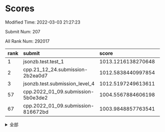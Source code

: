 # Scores

Modified Time: 2022-03-03 21:27:23

Submit Num: 207

All Rank Num: 292017

| rank |               submit               |       score        |       sigma        | pk_num |
| :--- | :--------------------------------- | :----------------- | :----------------- | :----- |
| 1    | jsonzb.test.test_1                 | 1013.1216138270648 | 0.812374957190173  | 5647   |
| 2    | cpp.21_12_24.submission-2b2ea0d7   | 1012.5838440997854 | 0.7598791511345654 | 5639   |
| 3    | jsonzb.test.submission_level_4     | 1012.5197249613611 | 0.8004724386710234 | 5641   |
| 57   | cpp.2022_01_09.submission-5b0e3de2 | 1004.5567884606198 | 0.7258977188022924 | 5646   |
| 67   | cpp.2022_01_09.submission-816672bd | 1003.9848857763541 | 0.7270172328776855 | 5639   |


<details>
<summary>全部</summary>

| rank |                 submit                 |       score        |       sigma        | pk_num |
| :--- | :------------------------------------- | :----------------- | :----------------- | :----- |
| 1    | jsonzb.test.test_1                     | 1013.1216138270648 | 0.812374957190173  | 5647   |
| 2    | cpp.21_12_24.submission-2b2ea0d7       | 1012.5838440997854 | 0.7598791511345654 | 5639   |
| 3    | jsonzb.test.submission_level_4         | 1012.5197249613611 | 0.8004724386710234 | 5641   |
| 4    | gobigger.level_3.submission_level_3_42 | 1011.879438376215  | 0.7763984675085613 | 5642   |
| 5    | gobigger.level_3.submission_level_3_31 | 1011.687548240447  | 0.7672298605027759 | 5649   |
| 6    | gobigger.level_3.submission_level_3_36 | 1011.467955762403  | 0.7713315422997824 | 5645   |
| 7    | gobigger.level_3.submission_level_3_30 | 1011.2365011438097 | 0.7569533141173663 | 5642   |
| 8    | gobigger.level_3.submission_level_3_11 | 1011.0215355156164 | 0.7748460758428223 | 5639   |
| 9    | gobigger.level_3.submission_level_3_29 | 1010.9485383238306 | 0.7646135737276343 | 5641   |
| 10   | gobigger.level_3.submission_level_3_26 | 1010.8357110639981 | 0.7794511039330507 | 5639   |
| 11   | gobigger.level_3.submission_level_3_43 | 1010.8316337115278 | 0.773934844903439  | 5643   |
| 12   | gobigger.level_3.submission_level_3_14 | 1010.6868687772829 | 0.7802176542449095 | 5644   |
| 13   | gobigger.level_3.submission_level_3_33 | 1010.6626749379575 | 0.7783765390832192 | 5643   |
| 14   | gobigger.level_3.submission_level_3_10 | 1010.5754214875612 | 0.7745089754943678 | 5644   |
| 15   | gobigger.level_3.submission_level_3_3  | 1010.5419621457695 | 0.7441265662406765 | 5643   |
| 16   | gobigger.level_3.submission_level_3_47 | 1010.5216697479424 | 0.7684769071532427 | 5645   |
| 17   | gobigger.level_3.submission_level_3_19 | 1010.3732019701848 | 0.746200814700536  | 5644   |
| 18   | gobigger.level_3.submission_level_3_5  | 1010.3520131008617 | 0.7774924314357349 | 5645   |
| 19   | gobigger.level_3.submission_level_3_1  | 1010.3203912683259 | 0.7626801385505155 | 5642   |
| 20   | gobigger.level_3.submission_level_3_20 | 1010.290475118109  | 0.7693245556620412 | 5645   |
| 21   | gobigger.level_3.submission_level_3_38 | 1010.2755177014966 | 0.7583040813616062 | 5647   |
| 22   | gobigger.level_3.submission_level_3_22 | 1010.2475173552572 | 0.7615018256740472 | 5643   |
| 23   | gobigger.level_3.submission_level_3_48 | 1010.2216949324792 | 0.7572931116453426 | 5644   |
| 24   | gobigger.level_3.submission_level_3_7  | 1010.2167319781635 | 0.777572819634716  | 5639   |
| 25   | gobigger.level_3.submission_level_3_13 | 1010.1683789355895 | 0.7578677248618679 | 5633   |
| 26   | gobigger.level_3.submission_level_3_35 | 1010.117453622023  | 0.7690127095576776 | 5642   |
| 27   | gobigger.level_3.submission_level_3_39 | 1010.1153323219195 | 0.7456471029181342 | 5644   |
| 28   | gobigger.level_3.submission_level_3_6  | 1010.0920399063262 | 0.7561920291984731 | 5646   |
| 29   | gobigger.level_3.submission_level_3_16 | 1010.0732676249609 | 0.7486004748698097 | 5644   |
| 30   | gobigger.level_3.submission_level_3_28 | 1010.0331559309346 | 0.758849229681056  | 5646   |
| 31   | gobigger.level_3.submission_level_3_23 | 1010.0309894764348 | 0.7462425093651376 | 5641   |
| 32   | gobigger.level_3.submission_level_3_4  | 1010.0288565913306 | 0.7391110418323309 | 5640   |
| 33   | gobigger.level_3.submission_level_3_25 | 1009.9990550390033 | 0.7602383716901439 | 5642   |
| 34   | gobigger.level_3.submission_level_3_17 | 1009.9964415404074 | 0.7590608353761277 | 5647   |
| 35   | gobigger.level_3.submission_level_3_49 | 1009.9932084886373 | 0.7634948862021007 | 5641   |
| 36   | gobigger.level_3.submission_level_3_34 | 1009.9923230990988 | 0.7650786302774553 | 5644   |
| 37   | gobigger.level_3.submission_level_3_21 | 1009.9607977721397 | 0.7662938966888247 | 5642   |
| 38   | gobigger.level_3.submission_level_3_0  | 1009.9387114570045 | 0.7520526784301023 | 5639   |
| 39   | gobigger.level_3.submission_level_3_32 | 1009.8541857129782 | 0.7686567913572513 | 5645   |
| 40   | gobigger.level_3.submission_level_3_2  | 1009.8185051534422 | 0.786986236147878  | 5643   |
| 41   | gobigger.level_3.submission_level_3_40 | 1009.7644773086543 | 0.7943299951612521 | 5645   |
| 42   | gobigger.level_3.submission_level_3_12 | 1009.6628860658619 | 0.7547844343969999 | 5641   |
| 43   | gobigger.level_3.submission_level_3_8  | 1009.6212744048659 | 0.7627008935314542 | 5640   |
| 44   | gobigger.level_3.submission_level_3_41 | 1009.5732262855706 | 0.7529680037023311 | 5640   |
| 45   | gobigger.level_3.submission_level_3_44 | 1009.566601780475  | 0.7528468986888995 | 5649   |
| 46   | gobigger.level_3.submission_level_3_45 | 1009.5351508796643 | 0.7613765657343844 | 5642   |
| 47   | gobigger.level_3.submission_level_3_15 | 1009.4111298311233 | 0.7411894779645409 | 5637   |
| 48   | gobigger.level_3.submission_level_3_18 | 1009.3122932746585 | 0.7357519675691415 | 5645   |
| 49   | gobigger.level_3.submission_level_3_46 | 1009.0028829595748 | 0.7529979391642335 | 5646   |
| 50   | gobigger.level_3.submission_level_3_27 | 1008.9935423077596 | 0.7453252602215785 | 5640   |
| 51   | gobigger.level_3.submission_level_3_37 | 1008.855986915849  | 0.7680786040314688 | 5647   |
| 52   | gobigger.level_3.submission_level_3_9  | 1008.3088136967754 | 0.7467370708205434 | 5644   |
| 53   | gobigger.level_3.submission_level_3_24 | 1008.0895131707272 | 0.7439128826946829 | 5641   |
| 54   | gobigger.level_1.submission_level_1_24 | 1005.4282381384563 | 0.7273605861185914 | 5649   |
| 55   | gobigger.level_1.submission_level_1_4  | 1004.8996436360529 | 0.7159715330239611 | 5638   |
| 56   | gobigger.level_1.submission_level_1_6  | 1004.5844787377272 | 0.72465718197707   | 5644   |
| 57   | cpp.2022_01_09.submission-5b0e3de2     | 1004.5567884606198 | 0.7258977188022924 | 5646   |
| 58   | gobigger.level_1.submission_level_1_31 | 1004.4099677877273 | 0.7315468440986619 | 5642   |
| 59   | gobigger.level_1.submission_level_1_3  | 1004.3479117197068 | 0.7196651042714169 | 5642   |
| 60   | gobigger.level_1.submission_level_1_12 | 1004.3360096732459 | 0.7280867089846045 | 5643   |
| 61   | gobigger.level_1.submission_level_1_16 | 1004.206254994344  | 0.7280718951190105 | 5646   |
| 62   | gobigger.level_1.submission_level_1_11 | 1004.1798338450512 | 0.7309577977464794 | 5643   |
| 63   | gobigger.level_1.submission_level_1_26 | 1004.1096081789428 | 0.7191837772170836 | 5648   |
| 64   | gobigger.level_1.submission_level_1_49 | 1004.1092826103458 | 0.7192652302381207 | 5643   |
| 65   | gobigger.level_1.submission_level_1_13 | 1004.0643522553371 | 0.7170379092171789 | 5646   |
| 66   | gobigger.level_1.submission_level_1_21 | 1003.9930638709948 | 0.7154441303563926 | 5647   |
| 67   | cpp.2022_01_09.submission-816672bd     | 1003.9848857763541 | 0.7270172328776855 | 5639   |
| 68   | gobigger.level_1.submission_level_1_41 | 1003.8431320879864 | 0.7248020056227013 | 5646   |
| 69   | gobigger.level_1.submission_level_1_25 | 1003.8056663716638 | 0.7155027677838073 | 5642   |
| 70   | gobigger.level_1.submission_level_1_40 | 1003.7148676412451 | 0.7178020035808377 | 5640   |
| 71   | gobigger.level_1.submission_level_1_20 | 1003.6818259814231 | 0.7187522801970893 | 5641   |
| 72   | gobigger.level_1.submission_level_1_34 | 1003.6809670855092 | 0.7200317402440404 | 5643   |
| 73   | gobigger.level_1.submission_level_1_33 | 1003.5531293640863 | 0.722134671800588  | 5645   |
| 74   | gobigger.level_1.submission_level_1_8  | 1003.5201935259189 | 0.7105032833645382 | 5639   |
| 75   | gobigger.level_1.submission_level_1_23 | 1003.4921344280389 | 0.7058733047842267 | 5638   |
| 76   | gobigger.level_1.submission_level_1_28 | 1003.4743267361749 | 0.7162454897513864 | 5642   |
| 77   | gobigger.level_1.submission_level_1_38 | 1003.3447186468342 | 0.7234591052637505 | 5645   |
| 78   | gobigger.level_1.submission_level_1_39 | 1003.3341931316418 | 0.7289732252583189 | 5645   |
| 79   | gobigger.level_1.submission_level_1_48 | 1003.2476573884812 | 0.7073553208315962 | 5646   |
| 80   | gobigger.level_1.submission_level_1_18 | 1003.2169087098196 | 0.7270365179243267 | 5643   |
| 81   | gobigger.level_1.submission_level_1_7  | 1003.2109785166557 | 0.7255383381790338 | 5645   |
| 82   | gobigger.level_1.submission_level_1_30 | 1003.2100954012196 | 0.7191560876268991 | 5642   |
| 83   | gobigger.level_1.submission_level_1_36 | 1003.1880829066528 | 0.7287373017731428 | 5640   |
| 84   | gobigger.level_1.submission_level_1_47 | 1003.1257173468539 | 0.7265527283259335 | 5642   |
| 85   | gobigger.level_1.submission_level_1_29 | 1003.1162581503413 | 0.7225886919426779 | 5649   |
| 86   | gobigger.level_1.submission_level_1_5  | 1003.0923993484412 | 0.7113999338923331 | 5639   |
| 87   | gobigger.level_1.submission_level_1_45 | 1003.0371454945247 | 0.7176646959438572 | 5634   |
| 88   | gobigger.level_1.submission_level_1_17 | 1003.0291978744456 | 0.7178095421749132 | 5642   |
| 89   | gobigger.level_1.submission_level_1_27 | 1003.0194150545177 | 0.7212225606788041 | 5642   |
| 90   | gobigger.level_1.submission_level_1_22 | 1002.9898584213867 | 0.7131739924404652 | 5637   |
| 91   | gobigger.level_1.submission_level_1_37 | 1002.777547244698  | 0.722127636851304  | 5643   |
| 92   | gobigger.level_1.submission_level_1_9  | 1002.648012013447  | 0.7146420517124122 | 5646   |
| 93   | gobigger.level_1.submission_level_1_44 | 1002.626341660479  | 0.716306834336941  | 5643   |
| 94   | gobigger.level_1.submission_level_1_42 | 1002.5896044092948 | 0.7128704847187565 | 5644   |
| 95   | gobigger.level_1.submission_level_1_1  | 1002.552534927337  | 0.7268353820117613 | 5644   |
| 96   | gobigger.level_1.submission_level_1_35 | 1002.53823267713   | 0.7093055623399833 | 5642   |
| 97   | gobigger.level_1.submission_level_1_46 | 1002.5020199798985 | 0.7131548869959352 | 5642   |
| 98   | gobigger.level_1.submission_level_1_32 | 1002.478471199213  | 0.7108646308291295 | 5636   |
| 99   | gobigger.level_1.submission_level_1_0  | 1002.4057785084193 | 0.7292004464867793 | 5644   |
| 100  | gobigger.level_1.submission_level_1_10 | 1002.2073784748993 | 0.7127075185135207 | 5644   |
| 101  | gobigger.level_1.submission_level_1_43 | 1002.0598342561328 | 0.7114368196483651 | 5646   |
| 102  | gobigger.level_1.submission_level_1_15 | 1002.0282068857473 | 0.7014597925475264 | 5647   |
| 103  | gobigger.level_1.submission_level_1_19 | 1001.8657957601865 | 0.7316645550839969 | 5640   |
| 104  | gobigger.level_1.submission_level_1_2  | 1001.8483404091315 | 0.71295961526227   | 5641   |
| 105  | gobigger.level_1.submission_level_1_14 | 1001.6008597363914 | 0.7181650499071434 | 5637   |
| 106  | gobigger.random.submission_random_28   | 997.3888164708699  | 0.7148078364332666 | 5644   |
| 107  | gobigger.random.submission_random_43   | 997.3196840934825  | 0.707289918374742  | 5642   |
| 108  | gobigger.random.submission_random_9    | 997.3161121124385  | 0.7144548734529289 | 5644   |
| 109  | gobigger.random.submission_random_27   | 997.0220022623151  | 0.7079375779074747 | 5645   |
| 110  | gobigger.random.submission_random_19   | 996.9725673663816  | 0.7073447588052258 | 5646   |
| 111  | gobigger.random.submission_random_30   | 996.8719446984069  | 0.7105376423315858 | 5644   |
| 112  | gobigger.random.submission_random_37   | 996.8059202188286  | 0.7075097113307994 | 5646   |
| 113  | gobigger.random.submission_random_26   | 996.7224893513521  | 0.6985474983946365 | 5643   |
| 114  | gobigger.random.submission_random_35   | 996.6752688539539  | 0.7120322537524915 | 5641   |
| 115  | gobigger.random.submission_random_32   | 996.6280454311386  | 0.7109927475922296 | 5641   |
| 116  | gobigger.random.submission_random_33   | 996.6105386185906  | 0.7067998147336169 | 5645   |
| 117  | gobigger.random.submission_random_12   | 996.5366944879631  | 0.7071330961439829 | 5644   |
| 118  | gobigger.random.submission_random_41   | 996.4403550305343  | 0.7214659250672103 | 5643   |
| 119  | gobigger.random.submission_random_17   | 996.3852281704881  | 0.7149919964890019 | 5643   |
| 120  | gobigger.random.submission_random_36   | 996.3499425125876  | 0.7313734711893025 | 5651   |
| 121  | gobigger.random.submission_random_5    | 996.3408512317458  | 0.7204517560036595 | 5643   |
| 122  | gobigger.random.submission_random_13   | 996.3402259508784  | 0.725676203136791  | 5645   |
| 123  | gobigger.random.submission_random_14   | 996.3193491986545  | 0.7025243180113369 | 5643   |
| 124  | gobigger.random.submission_random_48   | 996.2964021295732  | 0.7081818819483796 | 5644   |
| 125  | gobigger.random.submission_random_49   | 996.2954006645376  | 0.7076407766819562 | 5641   |
| 126  | gobigger.random.submission_random_38   | 996.2901143908789  | 0.7081071889720588 | 5646   |
| 127  | gobigger.random.submission_random_20   | 996.2077925303962  | 0.717937248408595  | 5643   |
| 128  | gobigger.random.submission_random_40   | 996.0748803574486  | 0.703939462597843  | 5644   |
| 129  | gobigger.random.submission_random_8    | 996.0528259868126  | 0.706020241969563  | 5643   |
| 130  | gobigger.random.submission_random_7    | 995.9579925831241  | 0.7198745157851328 | 5642   |
| 131  | gobigger.random.submission_random_31   | 995.9559704523995  | 0.7095387861513462 | 5643   |
| 132  | gobigger.random.submission_random_3    | 995.8848914021478  | 0.7022395375714402 | 5640   |
| 133  | gobigger.random.submission_random_4    | 995.8655265384776  | 0.716940075619352  | 5647   |
| 134  | gobigger.random.submission_random_15   | 995.7386487151974  | 0.7006602018104632 | 5643   |
| 135  | gobigger.random.submission_random_16   | 995.685776868627   | 0.7058515483423007 | 5644   |
| 136  | gobigger.random.submission_random_46   | 995.5985175468747  | 0.7087862418779423 | 5639   |
| 137  | gobigger.random.submission_random_22   | 995.5473515793651  | 0.7502229305866356 | 5640   |
| 138  | gobigger.random.submission_random_10   | 995.5244675235238  | 0.7037776849336532 | 5643   |
| 139  | gobigger.random.submission_random_6    | 995.5072570554312  | 0.7115249019015416 | 5645   |
| 140  | gobigger.random.submission_random_47   | 995.4589104999233  | 0.7168895595196191 | 5643   |
| 141  | gobigger.random.submission_random_2    | 995.4100267051793  | 0.7161032450810235 | 5643   |
| 142  | gobigger.random.submission_random_0    | 995.369802599792   | 0.7198066679318403 | 5645   |
| 143  | gobigger.random.submission_random_42   | 995.2161332149095  | 0.7173207790361794 | 5644   |
| 144  | gobigger.random.submission_random_39   | 995.1676695806541  | 0.7362466896369386 | 5641   |
| 145  | gobigger.random.submission_random_23   | 995.0928492406987  | 0.7073301303681379 | 5640   |
| 146  | gobigger.random.submission_random_21   | 995.0554023376235  | 0.7100857644437905 | 5643   |
| 147  | gobigger.random.submission_random_1    | 995.0057571854717  | 0.712347157628385  | 5640   |
| 148  | gobigger.random.submission_random_25   | 994.9667991293118  | 0.7103366737493054 | 5645   |
| 149  | gobigger.random.submission_random_45   | 994.8496956996883  | 0.7169606755637472 | 5645   |
| 150  | gobigger.random.submission_random_11   | 994.7797915542798  | 0.7079239640552301 | 5640   |
| 151  | gobigger.random.submission_random_44   | 994.7640536396515  | 0.713993383257613  | 5643   |
| 152  | gobigger.random.submission_random_34   | 994.7380117736453  | 0.7085353238066814 | 5643   |
| 153  | gobigger.random.submission_random_29   | 994.730802562178   | 0.7175145659624332 | 5639   |
| 154  | gobigger.random.submission_random_24   | 994.675430162912   | 0.7320622851036763 | 5644   |
| 155  | gobigger.level_2.submission_level_2_45 | 994.4532491857328  | 0.7230193001919659 | 5643   |
| 156  | gobigger.random.submission_random_18   | 994.4324488056398  | 0.7217901238240868 | 5643   |
| 157  | gobigger.level_2.submission_level_2_17 | 993.8755386906776  | 0.7371461306477074 | 5638   |
| 158  | gobigger.level_2.submission_level_2_26 | 993.7202189739818  | 0.736604916314588  | 5642   |
| 159  | gobigger.level_2.submission_level_2_0  | 993.6587786216721  | 0.7456090967493094 | 5642   |
| 160  | gobigger.level_2.submission_level_2_19 | 993.5679088140137  | 0.7283552797318668 | 5647   |
| 161  | gobigger.level_2.submission_level_2_35 | 993.2237652920774  | 0.735058396732811  | 5645   |
| 162  | gobigger.level_2.submission_level_2_11 | 993.0403975906838  | 0.7306984219183245 | 5641   |
| 163  | gobigger.level_2.submission_level_2_31 | 992.9763970458172  | 0.7378033175774333 | 5644   |
| 164  | gobigger.level_2.submission_level_2_38 | 992.9579461243068  | 0.7376720044312812 | 5640   |
| 165  | gobigger.level_2.submission_level_2_28 | 992.9425993726431  | 0.7590573811088743 | 5649   |
| 166  | gobigger.level_2.submission_level_2_12 | 992.9123141425125  | 0.7312451582761955 | 5641   |
| 167  | gobigger.level_2.submission_level_2_24 | 992.8800107538532  | 0.737350226819201  | 5647   |
| 168  | gobigger.level_2.submission_level_2_36 | 992.7220155271963  | 0.7226945373062176 | 5642   |
| 169  | gobigger.level_2.submission_level_2_25 | 992.6209074211982  | 0.7479869357714649 | 5642   |
| 170  | gobigger.level_2.submission_level_2_2  | 992.6088034726822  | 0.733529693969019  | 5643   |
| 171  | gobigger.level_2.submission_level_2_37 | 992.6028316998817  | 0.747099102152256  | 5644   |
| 172  | gobigger.level_2.submission_level_2_33 | 992.5025594367271  | 0.742636029768583  | 5644   |
| 173  | gobigger.level_2.submission_level_2_18 | 992.4498605225427  | 0.7327987882227731 | 5637   |
| 174  | gobigger.level_2.submission_level_2_44 | 992.3991424022191  | 0.7345625411802887 | 5645   |
| 175  | gobigger.level_2.submission_level_2_15 | 992.3931473026655  | 0.7292564312845154 | 5645   |
| 176  | gobigger.level_2.submission_level_2_29 | 992.3572925579256  | 0.7411501152939943 | 5642   |
| 177  | gobigger.level_2.submission_level_2_4  | 992.346779349091   | 0.7403612150555351 | 5642   |
| 178  | gobigger.level_2.submission_level_2_30 | 992.3439846177909  | 0.7398455698628547 | 5641   |
| 179  | gobigger.level_2.submission_level_2_16 | 992.2242798651768  | 0.7581955082943197 | 5646   |
| 180  | gobigger.level_2.submission_level_2_40 | 992.1433009695227  | 0.7399247150697255 | 5643   |
| 181  | gobigger.level_2.submission_level_2_13 | 992.135648680627   | 0.7533825127321204 | 5640   |
| 182  | gobigger.level_2.submission_level_2_1  | 992.1325871481206  | 0.7470609721146855 | 5645   |
| 183  | gobigger.level_2.submission_level_2_27 | 992.0485684116663  | 0.7328821249923129 | 5647   |
| 184  | gobigger.level_2.submission_level_2_3  | 991.8444026620639  | 0.7718206798763466 | 5640   |
| 185  | gobigger.level_2.submission_level_2_14 | 991.8178745907297  | 0.756742425170331  | 5641   |
| 186  | gobigger.level_2.submission_level_2_21 | 991.7641672276653  | 0.7597639471035668 | 5641   |
| 187  | gobigger.level_2.submission_level_2_49 | 991.7566038595892  | 0.7479751532805521 | 5643   |
| 188  | gobigger.level_2.submission_level_2_48 | 991.6628392572466  | 0.7467549757006088 | 5644   |
| 189  | gobigger.level_2.submission_level_2_46 | 991.5802925894494  | 0.7495066227400362 | 5643   |
| 190  | gobigger.level_2.submission_level_2_23 | 991.5214488748713  | 0.7305031657501169 | 5646   |
| 191  | gobigger.level_2.submission_level_2_41 | 991.4896518317295  | 0.7525786475869166 | 5645   |
| 192  | gobigger.level_2.submission_level_2_5  | 991.3905962486167  | 0.7578205340468162 | 5645   |
| 193  | gobigger.level_2.submission_level_2_39 | 991.3025028482991  | 0.7575687032398369 | 5644   |
| 194  | gobigger.level_2.submission_level_2_34 | 991.2513628268423  | 0.7721896016346448 | 5642   |
| 195  | gobigger.level_2.submission_level_2_9  | 991.0731620899453  | 0.760322172243033  | 5635   |
| 196  | gobigger.level_2.submission_level_2_8  | 991.0653094952054  | 0.7546058261987116 | 5634   |
| 197  | gobigger.level_2.submission_level_2_42 | 990.9852908771492  | 0.7845406587475656 | 5635   |
| 198  | gobigger.level_2.submission_level_2_20 | 990.8862380263299  | 0.7674296055004334 | 5641   |
| 199  | gobigger.level_2.submission_level_2_43 | 990.7443277146921  | 0.7719379281212847 | 5647   |
| 200  | gobigger.level_2.submission_level_2_32 | 990.6837712221839  | 0.7675618776437753 | 5640   |
| 201  | gobigger.level_2.submission_level_2_47 | 990.336236926334   | 0.7705452583666286 | 5649   |
| 202  | gobigger.level_2.submission_level_2_6  | 990.1497441344852  | 0.7611699071760528 | 5634   |
| 203  | gobigger.level_2.submission_level_2_22 | 990.1464666483818  | 0.7773259559985434 | 5648   |
| 204  | gobigger.level_2.submission_level_2_7  | 989.8039966500277  | 0.7653574806625425 | 5645   |
| 205  | gobigger.level_2.submission_level_2_10 | 989.1246673174081  | 0.7881297127355477 | 5643   |
| 206  | gobigger.none.submission_none_0        | 978.5986698354425  | 1.2075501798099726 | 5644   |
| 207  | gobigger.none.submission_none_1        | 976.2217673402288  | 1.506691374334354  | 5641   |

</details>